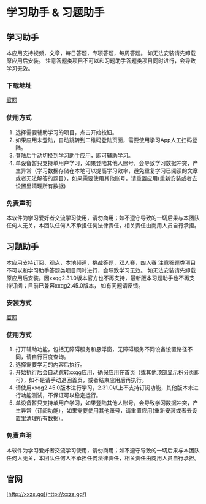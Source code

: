 # 学习助手 & 习题助手

## 学习助手
本应用支持视频，文章，每日答题，专项答题，每周答题。
如无法安装请先卸载原应用后安装。
注意答题类项目不可以和习题助手答题类项目同时进行，会导致学习无效。

### 下载地址
[官网](http://xxzs.gq/)

### 使用方式
1. 选择需要辅助学习的项目，点击开始按钮。
2. 如果应用未登陆，自动跳转到二维码登陆页面，需要使用学习App人工扫码登陆。
3. 登陆后手动切换到学习助手应用，即可辅助学习。
4. 单设备暂只支持单用户学习，如果登陆其他人账号，会导致学习数据冲突，产生异常（学习数据存储在本地可以提高学习效率，避免重复学习已阅读的文章或者无法解答的题目），如果需要使用其他账号，请重置应用(重新安装或者去设置里清理所有数据)

### 免责声明
本软件为学习爱好者交流学习使用，请勿商用；如不遵守导致的一切后果与本团队任何人无关，本团队任何人不承担任何法律责任，相关责任由商用人员自行承担。

## 习题助手
本应用支持订阅、观点，本地频道，挑战答题，双人赛，四人赛
注意答题类项目不可以和学习助手答题类项目同时进行，会导致学习无效。
如无法安装请先卸载原应用后安装。因xxqg2.31.0版本官方也不再支持，最新版本习题助手也不再支持订阅；目前已兼容xxqg2.45.0版本， 如有问题请反馈。

### 安装方式
[官网](http://xxzs.gq/ex-index.html)

### 使用方式
1. 打开辅助功能，包括无障碍服务和悬浮窗，无障碍服务不同设备设置路径不同，请自行百度查询。
2. 选择需要学习的内容后执行。
3. 开始执行后会自动跳转xxqg应用，确保应用在首页（或其他顶部显示积分页即可），如不是请手动退回首页，或者结束应用后再执行。
4. 请使用xxqg2.45.0版本进行学习，2.31.0以上不支持订阅功能，其他版本未进行功能测试，不保证可以稳定运行。
5. 单设备暂只支持单用户学习，如果登陆其他人账号，会导致学习数据冲突，产生异常（订阅功能），如果需要使用其他账号，请重置应用(重新安装或者去设置里清理所有数据)。

### 免责声明
本软件为学习爱好者交流学习使用，请勿商用；如不遵守导致的一切后果与本团队任何人无关，本团队任何人不承担任何法律责任，相关责任由商用人员自行承担。

## 官网
[http://xxzs.gq](http://xxzs.gq/)
